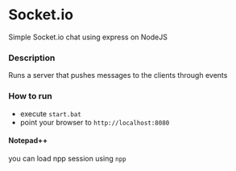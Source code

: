# Socket.io
Simple Socket.io chat using express on NodeJS

### Description
Runs a server that pushes messages to the clients through events

### How to run
- execute `start.bat`
- point your browser to `http://localhost:8080`

#### Notepad++
you can load npp session using `npp` 
